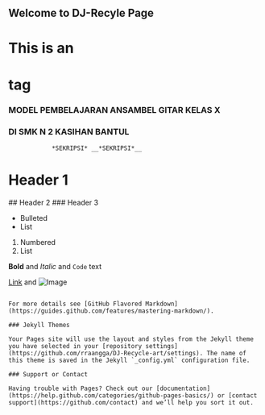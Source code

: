 ## Welcome to DJ-Recyle Page


# This is an <h1> tag


### MODEL PEMBELAJARAN ANSAMBEL GITAR KELAS X 
### DI SMK N 2 KASIHAN BANTUL 
                
                *SEKRIPSI* __*SEKRIPSI*__


# Header 1
<title><center><h1>perjuangan anak belitung</h1></center></title>
## Header 2
### Header 3

- Bulleted
- List

1. Numbered
2. List

**Bold** and _Italic_ and `Code` text

[Link](url) and ![Image](src)
```

For more details see [GitHub Flavored Markdown](https://guides.github.com/features/mastering-markdown/).

### Jekyll Themes

Your Pages site will use the layout and styles from the Jekyll theme you have selected in your [repository settings](https://github.com/rraangga/DJ-Recycle-art/settings). The name of this theme is saved in the Jekyll `_config.yml` configuration file.

### Support or Contact

Having trouble with Pages? Check out our [documentation](https://help.github.com/categories/github-pages-basics/) or [contact support](https://github.com/contact) and we’ll help you sort it out.
